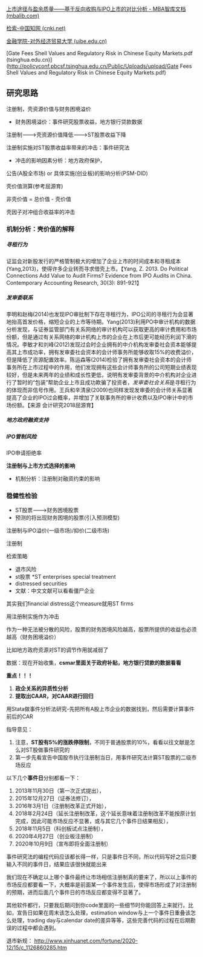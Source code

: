 [上市途径与盈余质量——基于反向收购与IPO上市的对比分析 - MBA智库文档 (mbalib.com)](https://doc.mbalib.com/view/c6e0cce527beb7ca3738f187067ca732.html)

[检索-中国知网 (cnki.net)](https://kns.cnki.net/kns8/defaultresult/index)

[金融学院-对外经济贸易大学 (uibe.edu.cn)](http://sbf.uibe.edu.cn/szdw/xyjs/zc/67933.htm)

[Gate Fees Shell Values and Regulatory Risk in Chinese Equity Markets.pdf (tsinghua.edu.cn)](http://policyconf.pbcsf.tsinghua.edu.cn/Public/Uploads/upload/Gate Fees Shell Values and Regulatory Risk in Chinese Equity Markets.pdf)

## 研究思路

注册制，壳资源价值与财务困境溢价

- 财务困境溢价：事件研究股票收益，地方银行贷款数据



注册制--->壳资源价值降低--->ST股票收益下降



注册制实施对ST股票收益率带来的冲击：事件研究法

- 冲击的影响因素分析：地方政府保护，



公告(A股全市场) or 具体实施(创业板)的影响分析(PSM-DID)



壳价值测算(参考屈源育)

非壳价值 = 总价值 - 壳价值

壳因子对冲组合收益率的冲击



### 机制分析：壳价值的解释

##### 寻租行为

证监会对新股发行的严格管制极大的增加了企业上市的时间成本和寻租成本(Yang,2013)，使得许多企业转而寻求借壳上市。【Yang, Z. 2013. Do Political Connections Add Value to Audit Firms? Evidence from IPO Audits in China. Contemporary Accounting Research, 30(3): 891-921】

##### 发审委联系

李明和赵梅(2014)也发现IPO审批制下存在寻租行为，IPO公司的寻租行为会显著地抬高首发价格，缩短企业的上市等待期。Yang(2013)利用PO中审计机构的数据分析发现，与证券监管部门有关系网络的审计机构可以获取更高的审计费用和市场份额，但是通过有关系网络的审计机构上市的企业在上市后更可能经历利润下滑的情况。李敏才和刘峰(2012)发现过会时企业拥有的中介机构发审委社会资本能够提高其上市成功率，拥有发审委社会资本的会计师事务所能够收取15%的收费溢价，但是降低了资源配置效率。陈运森等(2014)检验了拥有发审委社会资本的会计师事务所在上市过程中的作用，他们发现拥有这些会计师事务所的公司短期业绩表现较好，但是未来两年的业绩和成长性更低，说明有发审委背景的中介机构对企业进行了暂时的“包装”帮助企业上市且成功欺骗了投资者，*发审委社会关系*是寻租行为的体现而非信号作用。王兵和辛清泉(2009)也同样发现发审委的会计师关系显著提高了企业的IPO过会概率，并增加了关联事务所的审计收费以及IPO审计中的市场份额。【来源 会计研究2018屈源育】

##### 地方政府融资支持

##### IPO管制风险

IPO申请拒绝率



**注册制与上市方式选择的影响**

- 机制分析：注册制对融资约束的影响



### 稳健性检验

- ST股票--->财务困境股票
- 预测的将出现财务困境的股票(引入预测模型)



注册制与IPO溢价(一级市场)/抑价(二级市场)



注册制





检索策略

- 退市风险 
- st股票 *ST enterprises special treatment
- distressed securities
- 文献：中文文献可以看看僵尸企业



其实我们financial distress这个measure就用ST firms

用注册制实施作为冲击

作为一种无法被分散的风险，股票的财务困境风险越高，股票所提供的收益也必须越高（财务困境溢价） 

比如地方政府资源对ST的调节作用就减弱了 

数据：现在开始收集，**csmar里面关于政府补贴，地方银行贷款的数据看看**

**重点！！！**

1. **政企关系的异质性分析**
2. **提取出CAAR，对CAAR进行回归**

用Stata做事件分析法研究-先把所有A股上市企业的数据找到，然后需要计算事件前后的CAR

 

指导意见： 

1. 注意，**ST股有5%的涨跌停限制**，不同于普通股票的10%，看看以往文献是怎么对ST股做事件研究的
2. 第一步先看宣告中国股市执行注册制当日，用事件研究法计算ST股票的二级市场反应

 

以下几个**事件日**分别都看一下：

1. 2013年11月30日（第一次正式提出），
2. 2015年12月27日（证券法修订），
3. 2016年3月1日（注册制改革正式开始），
4. 2018年2月24日（延长注册制改革，这个延长意味着注册制改革不能按原计划完成，因此可能市场反应不显著，或与其它几个事件日结果相反），
5. 2018年11月5日（科创板试点注册制），
6. 2020年4月27日（创业板注册制）
7. 2020年10月9日（宣布即将全面注册制）

 

事件研究法的编程代码应该都长得一样，只是事件日不同，所以代码写好之后只要输入不同的事件日，结果应该很快就能出来

 

我们现在不确定以上哪个事件最终让市场相信注册制真的要来了，所以以上事件的市场反应都要看一下，大概率是前面某一个事件发生后，使得市场形成了对注册制的预期，进而后面几个事件日的市场反应都变得不显著了。

 

其他软件都行，只要我后期问到你code里面的一些细节时你能回答上来就行。比如，宣告日如果在周末该怎么处理，estimation window与上一个事件日重叠该怎么处理，trading day与calendar date的差异等等，这些完善代码的过程在后期勘误的过程中都会遇到。

 

退市新规： http://www.xinhuanet.com/fortune/2020-12/15/c_1126860285.htm

 

 